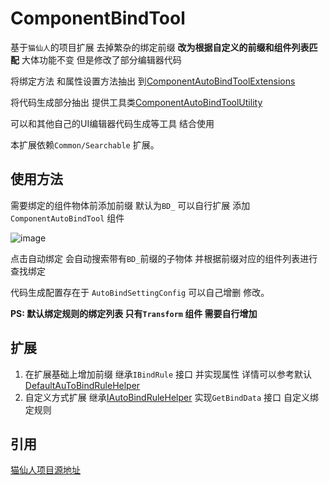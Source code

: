 # ComponentBindTool

基于`猫仙人`的项目扩展  去掉繁杂的绑定前缀  **改为根据自定义的前缀和组件列表匹配** 大体功能不变 但是修改了部分编辑器代码 

将绑定方法 和属性设置方法抽出 到[ComponentAutoBindToolExtensions](./Editor/ComponentAutoBindToolExtensions.cs) 

将代码生成部分抽出 提供工具类[ComponentAutoBindToolUtility](./Editor/ComponentAutoBindToolUtility.cs)  

可以和其他自己的UI编辑器代码生成等工具 结合使用

本扩展依赖`Common/Searchable` 扩展。

## 使用方法
需要绑定的组件物体前添加前缀 默认为`BD_`  可以自行扩展  添加`ComponentAutoBindTool` 组件

![image](https://tva3.sinaimg.cn/large/e1b1a94bgy1h09cxq1ewbj20bv073aaw.jpg)

点击自动绑定 会自动搜索带有`BD_`前缀的子物体  并根据前缀对应的组件列表进行查找绑定

代码生成配置存在于 `AutoBindSettingConfig` 可以自己增删 修改。

**PS: 默认绑定规则的绑定列表 只有`Transform` 组件 需要自行增加**

## 扩展
1. 在扩展基础上增加前缀 
	继承`IBindRule` 接口  并实现属性 详情可以参考默认[DefaultAuToBindRuleHelper](./DefaultAuToBindRuleHelper.cs)
2. 自定义方式扩展
	继承[IAutoBindRuleHelper](./IAutoBindRuleHelper.cs)  实现`GetBindData` 接口 自定义绑定规则

## 引用
[猫仙人项目源地址](https://github.com/CatImmortal/ComponentAutoBindTool)
